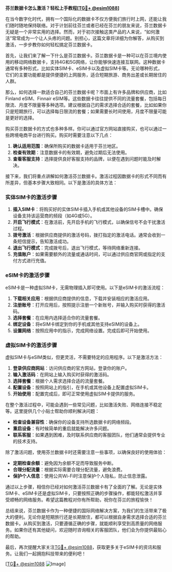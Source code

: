 **芬兰数据卡怎么激活？轻松上手教程[[TG💪+ @esim1088](https://t.me/s/esim1088)]**

在当今数字化时代，拥有一个国际化的数据卡不仅方便我们旅行时上网，还能让我们随时随地保持联络。对于计划前往芬兰或者已经在芬兰的朋友来说，芬兰数据卡无疑是一个非常实用的选择。然而，对于初次接触这类产品的人来说，“如何激活”常常成为一个让人头疼的问题。别担心，这篇文章将详细为你解答，从购买到激活，一步步教你如何轻松搞定芬兰数据卡。

首先，让我们来了解一下什么是芬兰数据卡。芬兰数据卡是一种可以在芬兰境内使用的移动网络数据卡，支持4G和5G网络，让你能够快速连接互联网。这种数据卡通常有多种形式，比如实体SIM卡、eSIM卡以及虚拟SIM卡等。无论哪种形式，它们的主要功能都是提供便捷的上网服务，适合短期旅游、商务出差或长期居住的人群。

那么，如何选择一款适合自己的芬兰数据卡呢？市面上有许多品牌和供应商，比如Finland eSIM、Finnair eSIM等。这些数据卡往往提供不同的流量套餐，包括每日限流、月度不限量等多种选项。建议根据自己的需求选择合适的套餐，比如如果你只是短期旅行，可以选择每日限流的套餐；如果需要长时间使用，月度不限量可能是更好的选择。

购买芬兰数据卡的方式也多种多样。你可以通过官方网站直接购买，也可以通过一些跨境电商平台进行购买。购买时需要注意以下几点：

1. **确认适用范围**：确保所购买的数据卡适用于芬兰地区。
2. **检查有效期**：注意数据卡的有效期，避免过期后无法使用。
3. **查看客服支持**：选择提供良好客服支持的品牌，以便在遇到问题时能及时解决。

接下来，我们将重点讲解如何激活芬兰数据卡。激活过程因数据卡的形式不同而有所差异，但基本步骤大致相同。以下是激活的具体方法：

### 实体SIM卡的激活步骤

1. **插入SIM卡**：将购买好的实体SIM卡插入手机或其他设备的SIM卡槽中。确保设备支持该运营商的频段（如4G或5G）。
2. **开启飞行模式**：在激活前，先开启手机的飞行模式，以确保信号不会干扰激活过程。
3. **拨号激活**：根据供应商提供的激活号码，拨打指定的激活电话。通常会收到一条短信提示，告知激活成功。
4. **退出飞行模式**：完成拨号后，退出飞行模式，等待网络重新连接。
5. **充值账户**：如果需要额外的流量或通话时间，可以通过供应商官网或指定的支付方式进行充值。

### eSIM卡的激活步骤

eSIM卡是一种虚拟SIM卡，无需物理插入即可使用。以下是eSIM卡的激活流程：

1. **下载相关应用**：根据供应商提供的信息，下载并安装相应的激活应用。
2. **注册账号**：打开应用后，按照提示注册一个新账号，并输入购买时获得的激活码。
3. **选择套餐**：在应用内选择适合你的流量套餐。
4. **绑定设备**：将eSIM卡绑定到你的手机或其他支持eSIM的设备上。
5. **设置网络**：按照应用中的指示，完成网络设置。完成后即可开始使用。

### 虚拟SIM卡的激活步骤

虚拟SIM卡与eSIM类似，但更灵活，不需要特定的应用程序。以下是激活方法：

1. **登录供应商网站**：访问供应商的官方网站，登录你的账户。
2. **输入激活码**：在网站上输入购买时获得的激活码。
3. **选择套餐**：根据个人需求选择合适的流量套餐。
4. **配置设备**：按照网站上的指引，在手机或其他设备上配置虚拟SIM卡。
5. **开始使用**：配置完成后，即可正常使用虚拟SIM卡提供的服务。

在整个激活过程中，可能会遇到一些常见问题，比如激活失败、网络连接不稳定等。这里提供几个小贴士帮助你顺利解决问题：

- **检查设备兼容性**：确保你的设备支持所选数据卡的网络频段。
- **重启设备**：有时候简单的重启就能解决许多问题。
- **联系客服**：如果遇到困难，及时联系供应商的客服团队，他们通常会提供专业的技术支持。

除了激活问题，使用芬兰数据卡时还需要注意一些事项，以确保良好的使用体验：

- **定期检查余额**：避免因为余额不足而导致服务中断。
- **合理分配流量**：根据实际需要合理分配流量，避免浪费。
- **保护个人信息**：使用公共Wi-Fi时注意保护个人隐私，防止信息泄露。

通过以上步骤，相信你已经对如何激活芬兰数据卡有了全面的了解。无论是实体SIM卡、eSIM卡还是虚拟SIM卡，只要按照正确的步骤操作，都能轻松激活并享受顺畅的网络服务。希望这篇教程对你有所帮助，祝你在芬兰的旅程愉快！

总结来说，芬兰数据卡作为一种便捷的国际网络解决方案，为我们的生活带来了极大的便利。无论你是短期旅行还是长期居住，都可以根据自身需求选择合适的芬兰数据卡。从购买到激活，只要遵循正确的步骤，就能顺利享受到高质量的网络服务。如果你还有其他疑问，欢迎随时咨询相关的客服团队，他们会为你提供最贴心的帮助。

最后，再次提醒大家关注[TG💪+ @esim1088](https://t.me/s/esim1088)，获取更多关于eSIM卡的资讯和服务。让我们一起拥抱科技带来的便利吧！

[[TG💪+ @esim1088](https://t.me/s/esim1088) ![Image](https://i.postimg.cc/4NQfJmqS/Snipaste-2025-05-13-00-14-12.png)]